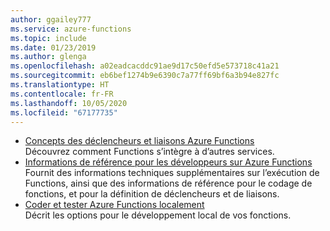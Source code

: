 ```yaml
---
author: ggailey777
ms.service: azure-functions
ms.topic: include
ms.date: 01/23/2019
ms.author: glenga
ms.openlocfilehash: a02eadcacddc91ae9d17c50efd5e573718c41a21
ms.sourcegitcommit: eb6bef1274b9e6390c7a77ff69bf6a3b94e827fc
ms.translationtype: HT
ms.contentlocale: fr-FR
ms.lasthandoff: 10/05/2020
ms.locfileid: "67177735"
---
```

* [Concepts des déclencheurs et liaisons Azure Functions](../articles/azure-functions/functions-triggers-bindings.md)  
  Découvrez comment Functions s’intègre à d’autres services.  
* [Informations de référence pour les développeurs sur Azure Functions](../articles/azure-functions/functions-reference.md)  
  Fournit des informations techniques supplémentaires sur l’exécution de Functions, ainsi que des informations de référence pour le codage de fonctions, et pour la définition de déclencheurs et de liaisons.
* [Coder et tester Azure Functions localement](../articles/azure-functions/functions-develop-local.md)  
  Décrit les options pour le développement local de vos fonctions.
